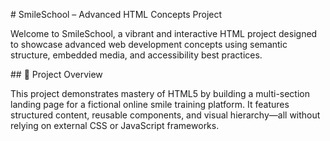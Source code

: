 \# SmileSchool – Advanced HTML Concepts Project



Welcome to SmileSchool, a vibrant and interactive HTML project designed to showcase advanced web development concepts using semantic structure, embedded media, and accessibility best practices.



\## 🚀 Project Overview



This project demonstrates mastery of HTML5 by building a multi-section landing page for a fictional online smile training platform. It features structured content, reusable components, and visual hierarchy—all without relying on external CSS or JavaScript frameworks.





